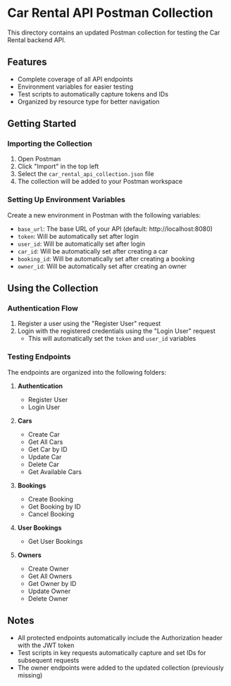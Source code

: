 # Car Rental API Postman Collection

This directory contains an updated Postman collection for testing the Car Rental backend API.

## Features

- Complete coverage of all API endpoints
- Environment variables for easier testing
- Test scripts to automatically capture tokens and IDs
- Organized by resource type for better navigation

## Getting Started

### Importing the Collection

1. Open Postman
2. Click "Import" in the top left
3. Select the `car_rental_api_collection.json` file
4. The collection will be added to your Postman workspace

### Setting Up Environment Variables

Create a new environment in Postman with the following variables:

- `base_url`: The base URL of your API (default: http://localhost:8080)
- `token`: Will be automatically set after login
- `user_id`: Will be automatically set after login
- `car_id`: Will be automatically set after creating a car
- `booking_id`: Will be automatically set after creating a booking
- `owner_id`: Will be automatically set after creating an owner

## Using the Collection

### Authentication Flow

1. Register a user using the "Register User" request
2. Login with the registered credentials using the "Login User" request
   - This will automatically set the `token` and `user_id` variables

### Testing Endpoints

The endpoints are organized into the following folders:

1. **Authentication**
   - Register User
   - Login User

2. **Cars**
   - Create Car
   - Get All Cars
   - Get Car by ID
   - Update Car
   - Delete Car
   - Get Available Cars

3. **Bookings**
   - Create Booking
   - Get Booking by ID
   - Cancel Booking

4. **User Bookings**
   - Get User Bookings

5. **Owners**
   - Create Owner
   - Get All Owners
   - Get Owner by ID
   - Update Owner
   - Delete Owner

## Notes

- All protected endpoints automatically include the Authorization header with the JWT token
- Test scripts in key requests automatically capture and set IDs for subsequent requests
- The owner endpoints were added to the updated collection (previously missing) 